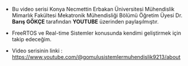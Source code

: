 - Bu video serisi Konya Necmettin Erbakan Üniversitesi Mühendislik Mimarlık Fakültesi Mekatronik Mühendisliği Bölümü Öğretim Üyesi Dr. **Barış GÖKÇE** tarafından **YOUTUBE** üzerinden paylaşılmıştır. 
- FreeRTOS ve Real-time Sistemler konusunda kendimi geliştirmek için takip edeceğim.

- Video serisinin linki : https://www.youtube.com/@gomulusistemlermuhendislik9213/about